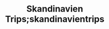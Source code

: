 ---
title: "Skandinavien Trips;skandinavientrips"
url: /oldenburg/skandinavien-trips-skandinavientrips/
shop: Reisebüro
---